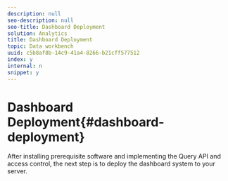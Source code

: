 ```yaml
---
description: null
seo-description: null
seo-title: Dashboard Deployment
solution: Analytics
title: Dashboard Deployment
topic: Data workbench
uuid: c5b8af8b-14c9-41a4-8266-b21cff577512
index: y
internal: n
snippet: y
---
```


# Dashboard Deployment{#dashboard-deployment}

After installing prerequisite software and implementing the Query API and access control, the next step is to deploy the dashboard system to your server. 
